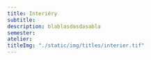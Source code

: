 ```yaml
---
title: Interiéry
subtitle: 
description: blablasdasdasabla
semester: 
atelier:
titleImg: "./static/img/titles/interier.tif"
---
```

